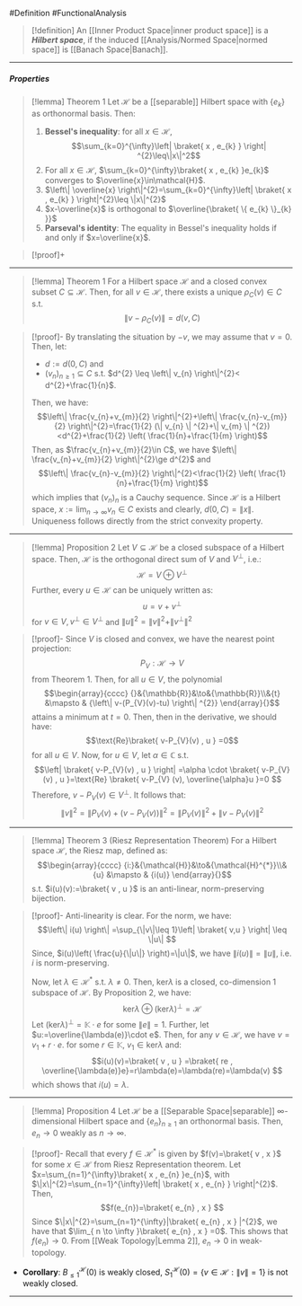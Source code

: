 #Definition #FunctionalAnalysis 
> [!definition]
> An [[Inner Product Space|inner product space]] is a ***Hilbert space***, if the induced [[Analysis/Normed Space|normed space]] is [[Banach Space|Banach]].
---
##### Properties
> [!lemma] Theorem 1
> Let $\mathcal{H}$ be a [[separable]] Hilbert space with $\{ e_{k} \}$ as orthonormal basis. Then:
> 1. **Bessel's inequality**: for all $x\in \mathcal{H}$, $$\sum_{k=0}^{\infty}\left| \braket{ x , e_{k} }  \right| ^{2}\leq\|x\|^2$$
> 2. For all $x\in \mathcal{H}$, $\sum_{k=0}^{\infty}\braket{ x , e_{k} }e_{k}$ converges to  $\overline{x}\in\mathcal{H}$.
> 3. $\left\| \overline{x} \right\|^{2}=\sum_{k=0}^{\infty}\left| \braket{ x , e_{k} } \right|^{2}\leq \|x\|^{2}$
> 4. $x-\overline{x}$ is orthogonal to $\overline{\braket{ \{ e_{k} \}_{k}  }}$
> 5. **Parseval's identity**: The equality in Bessel's inequality holds if and only if $x=\overline{x}$.

> [!proof]+
---
> [!lemma] Theorem 1
> For a Hilbert space $\mathcal{H}$ and a closed convex subset $C\subseteq \mathcal{H}$. Then, for all $v\in \mathcal{H}$, there exists a unique $\rho_{C}(v)\in C$ s.t.
> $$\|v-\rho_{C}(v)\|=d(v,C)$$

> [!proof]-
> By translating the situation by $-v$, we may assume that $v=0$. Then, let:
> - $d:=d(0,C)$ and
> - $(v_{n})_{n\geq 1}\subseteq C$ s.t. $d^{2} \leq \left\| v_{n} \right\|^{2}< d^{2}+\frac{1}{n}$.
>   
> Then, we have: $$\left\| \frac{v_{n}+v_{m}}{2} \right\|^{2}+\left\| \frac{v_{n}-v_{m}}{2} \right\|^{2}=\frac{1}{2} (\| v_{n} \| ^{2}+\|  v_{m} \| ^{2})  <d^{2}+\frac{1}{2} \left( \frac{1}{n}+\frac{1}{m} \right)$$ Then, as $\frac{v_{n}+v_{m}}{2}\in C$, we have $\left\| \frac{v_{n}+v_{m}}{2} \right\|^{2}\ge d^{2}$ and $$\left\| \frac{v_{n}-v_{m}}{2} \right\|^{2}<\frac{1}{2} \left( \frac{1}{n}+\frac{1}{m} \right)$$ which implies that $(v_{n})_{n}$ is a Cauchy sequence. Since $\mathcal{H}$ is a Hilbert space, $x:=\lim_{ n \to \infty }v_{n}\in C$ exists and clearly, $d(0,C)=\|x\|$. Uniqueness follows directly from the strict convexity property.

---
> [!lemma] Proposition 2
> Let $V \subseteq \mathcal{H}$ be a closed subspace of a Hilbert space.  Then, $\mathcal{H}$ is the orthogonal direct sum of $V$ and $V^{\bot}$, i.e.: $$\mathcal{H}= V \oplus V^{\bot}$$
> Further, every $u\in \mathcal{H}$ can be uniquely written as: $$u=v+v^{\bot}$$for $v\in V,v^{\bot}\in V^{\bot}$ and $\|u\|^{2}=\|v\|^{2}+\|v^{\bot}\|^2$

>[!proof]-
>Since $V$ is closed and convex, we have the nearest point projection: $$P_{V}:\mathcal{H} \to V$$from Theorem 1.  Then, for all $u\in V$, the polynomial $$\begin{array}{cccc} {}&{\mathbb{R}}&\to&{\mathbb{R}}\\&{t} &\mapsto & {\left\| v-(P_{V}(v)-tu) \right\| ^{2}} \end{array}{}$$attains a minimum at $t=0$. Then, then in the derivative, we should have: $$\text{Re}\braket{ v-P_{V}(v) , u } =0$$for all $u\in V$. Now, for $u\in V$, let $\alpha\in \mathbb{C}$ s.t. $$\left| \braket{ v-P_{V}(v) , u }  \right| =\alpha \cdot \braket{ v-P_{V}(v) , u }=\text{Re} \braket{ v-P_{V} (v), \overline{\alpha}u }=0  $$Therefore, $v-P_{V}(v)\in V^{\bot}$. It follows that: $$\|v\|^2=\left\| P_{V}(v)+(v-P_{V}(v)) \right\|^{2}=\left\| P_{V}(v) \right\| ^2+\left\| v-P_{V}(v) \right\| ^2$$
---
> [!lemma] Theorem 3 (Riesz Representation Theorem)
> For a Hilbert space $\mathcal{H}$, the Riesz map, defined as: $$\begin{array}{cccc} {i:}&{\mathcal{H}}&\to&{\mathcal{H}^{*}}\\&{u} &\mapsto & {i(u)} \end{array}{}$$s.t. $i(u)(v):=\braket{ v , u }$ is an anti-linear, norm-preserving bijection.

> [!proof]-
> Anti-linearity is clear. For the norm, we have: $$\left\| i(u) \right\| =\sup_{\|v\|\leq 1}\left| \braket{ v,u }  \right| \leq \|u\| $$Since, $i(u)\left( \frac{u}{\|u\|} \right)=\|u\|$, we have $\|i(u)\|=\|u\|$, i.e. $i$ is norm-preserving.
> 
> Now, let $\lambda\in \mathcal{H}^{*}$ s.t. $\lambda\neq 0$. Then, $\text{ker}\lambda$ is a closed, co-dimension 1 subspace of $\mathcal{H}$. By Proposition 2, we have: $$\text{ker}\lambda \oplus (\text{ker}\lambda)^{\bot}=\mathcal{H}$$Let $(\text{ker}\lambda)^{\bot}=\mathbb{K}\cdot e$ for some $\|e\|=1$. Further, let $u:=\overline{\lambda(e)}\cdot e$. Then, for any $v\in \mathcal{H}$, we have $v=v_{1} +r \cdot e$. for some $r\in \mathbb{K}$, $v_{1}\in \text{ker}\lambda$ and:$$i(u)(v)=\braket{ v , u } =\braket{ re ,  \overline{\lambda(e)}e}=r\lambda(e)=\lambda(re)=\lambda(v) $$which shows that $i(u)=\lambda$.
---
> [!lemma] Proposition 4
> Let $\mathcal{H}$ be a [[Separable Space|separable]] $\infty$-dimensional Hilbert space and $\{ e_{n} \}_{n\geq 1}$ an orthonormal basis. Then, $e_{n}\to 0$ weakly as $n\to \infty$.


> [!proof]-
> Recall that every $f\in \mathcal{H}^{*}$ is given by $f(v)=\braket{ v , x }$ for some $x\in \mathcal{H}$ from Riesz Representation theorem. Let $x=\sum_{n=1}^{\infty}\braket{ x , e_{n} }e_{n}$, with $\|x\|^{2}=\sum_{n=1}^{\infty}\left| \braket{ x , e_{n} } \right|^{2}$. Then, $$f(e_{n})=\braket{ e_{n} , x } $$Since $\|x\|^{2}=\sum_{n=1}^{\infty}|\braket{ e_{n} , x } |^{2}$, we have that $\lim_{ n \to \infty }\braket{ e_{n} , x } =0$. This shows that $f(e_{n})\to 0$. From [[Weak Topology|Lemma 2]], $e_{n}\to{0}$ in weak-topology.
- **Corollary**: $B_{\leq 1}^\mathcal{H}(0)$ is weakly closed, $S_{1}^\mathcal{H}(0)=\{ v\in \mathcal{H}:\|v\|=1 \}$ is not weakly closed.
---
